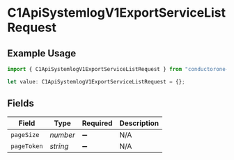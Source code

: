 # C1ApiSystemlogV1ExportServiceListRequest

## Example Usage

```typescript
import { C1ApiSystemlogV1ExportServiceListRequest } from "conductorone-sdk-typescript/sdk/models/operations";

let value: C1ApiSystemlogV1ExportServiceListRequest = {};
```

## Fields

| Field              | Type               | Required           | Description        |
| ------------------ | ------------------ | ------------------ | ------------------ |
| `pageSize`         | *number*           | :heavy_minus_sign: | N/A                |
| `pageToken`        | *string*           | :heavy_minus_sign: | N/A                |